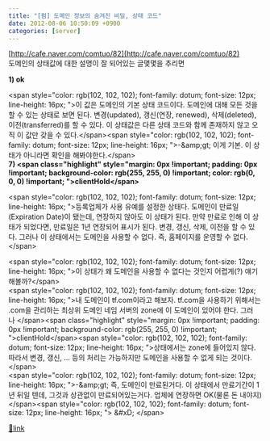 ```yaml
---
title: "[펌] 도메인 정보의 숨겨진 비밀, 상태 코드"
date: 2012-08-06 10:50:09 +0900
categories: [server]
---
```


[http://cafe.naver.com/comtuo/82](http://cafe.naver.com/comtuo/82)  
도메인의 상태값에 대한 설명이 잘 되어있는 글몇몇을 추리면  
  
**1) ok**  
  
&lt;span style="color: rgb(102, 102, 102); font-family: dotum; font-size: 12px; line-height: 16px; "&gt;이 값은 도메인의 기본 상태 코드이다. 도메인에 대해 모든 것을 할 수 있는 상태로 보면 된다. 변경(updated), 갱신(연장, renewed), 삭제(deleted), 이전(transferred)를 할 수 있다. 이 상태값은 다른 상태 코드와 함께 존재하지 않고 오직 이 값만 갖을 수 있다.&lt;/span&gt;&lt;span style="color: rgb(102, 102, 102); font-family: dotum; font-size: 12px; line-height: 16px; "&gt;-&amp;amp;gt; 이게 기본. 이 상태가 아니라면 확인을 해봐야한다.&lt;/span&gt;  
**7) &lt;span class="highlight" style="margin: 0px !important; padding: 0px !important; background-color: rgb(255, 255, 0) !important; color: rgb(0, 0, 0) !important; "&gt;clientHold&lt;/span&gt;**  
  
&lt;span style="color: rgb(102, 102, 102); font-family: dotum; font-size: 12px; line-height: 16px; "&gt;등록업체가 사용 유예를 설정한 상태다. 도메인이 만료일(Expiration Date)이 됐는데, 연장하지 않아도 이 상태가 된다. 만약 만료로 인해 이 상태가 되었다면, 만료일은 1년 연장되어 표시가 된다. 변경, 갱신, 삭제, 이전을 할 수 있다. 그러나 이 상태에서는 도메인을 사용할 수 없다. 즉, 홈페이지를 운영할 수 없다.&lt;/span&gt;  
  
&lt;span style="color: rgb(102, 102, 102); font-family: dotum; font-size: 12px; line-height: 16px; "&gt;이 상태가 왜 도메인을 사용할 수 없다는 것인지 어렵게(?) 얘기해볼까?&lt;/span&gt;  
&lt;span style="color: rgb(102, 102, 102); font-family: dotum; font-size: 12px; line-height: 16px; "&gt;내 도메인이 tf.com이라고 해보자. tf.com을 사용하기 위해서는 .com을 관리하는 최상위 도메인 네임 서버의 zone에 이 도메인이 있어야 한다. 그러나 &lt;/span&gt;&lt;span class="highlight" style="margin: 0px !important; padding: 0px !important; background-color: rgb(255, 255, 0) !important; "&gt;clientHold&lt;/span&gt;&lt;span style="color: rgb(102, 102, 102); font-family: dotum; font-size: 12px; line-height: 16px; "&gt;상태에서는 zone에 들어있지 않다. 따라서 변경, 갱신, ... 등의 처리는 가능하지만 도메인을 사용할 수 없게 되는 것이다.&lt;/span&gt;  
&lt;span style="color: rgb(102, 102, 102); font-family: dotum; font-size: 12px; line-height: 16px; "&gt;-&amp;amp;gt; 즉, 도메인이 만료된거다. 이 상태에서 만료기간이 1년 뒤일 텐데, 그것과 상관없이 만료되어있는거다. 업체에 연장하면 OK(물론 돈 내야지)&lt;/span&gt;&lt;span style="color: rgb(102, 102, 102); font-family: dotum; font-size: 12px; line-height: 16px; "&gt;  &amp;#xD;
&lt;/span&gt;


[🔗link](http://www.mins01.com/mh/tech/read/791)